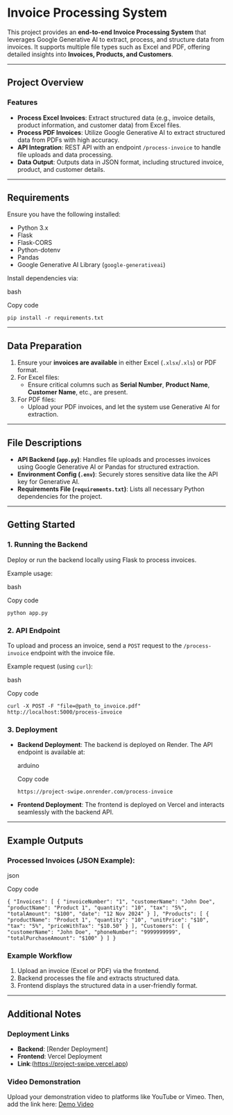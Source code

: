 Invoice Processing System
=========================

This project provides an **end-to-end Invoice Processing System** that leverages Google Generative AI to extract, process, and structure data from invoices. It supports multiple file types such as Excel and PDF, offering detailed insights into **Invoices, Products, and Customers**.

* * * * *

Project Overview
----------------

### Features

-   **Process Excel Invoices**: Extract structured data (e.g., invoice details, product information, and customer data) from Excel files.
-   **Process PDF Invoices**: Utilize Google Generative AI to extract structured data from PDFs with high accuracy.
-   **API Integration**: REST API with an endpoint `/process-invoice` to handle file uploads and data processing.
-   **Data Output**: Outputs data in JSON format, including structured invoice, product, and customer details.

* * * * *

Requirements
------------

Ensure you have the following installed:

-   Python 3.x
-   Flask
-   Flask-CORS
-   Python-dotenv
-   Pandas
-   Google Generative AI Library (`google-generativeai`)

Install dependencies via:

bash

Copy code

`pip install -r requirements.txt`

* * * * *

Data Preparation
----------------

1.  Ensure your **invoices are available** in either Excel (`.xlsx`/`.xls`) or PDF format.
2.  For Excel files:
    -   Ensure critical columns such as **Serial Number**, **Product Name**, **Customer Name**, etc., are present.
3.  For PDF files:
    -   Upload your PDF invoices, and let the system use Generative AI for extraction.

* * * * *

File Descriptions
-----------------

-   **API Backend (`app.py`)**: Handles file uploads and processes invoices using Google Generative AI or Pandas for structured extraction.
-   **Environment Config (`.env`)**: Securely stores sensitive data like the API key for Generative AI.
-   **Requirements File (`requirements.txt`)**: Lists all necessary Python dependencies for the project.

* * * * *

Getting Started
---------------

### 1\. Running the Backend

Deploy or run the backend locally using Flask to process invoices.

Example usage:

bash

Copy code

`python app.py`

### 2\. API Endpoint

To upload and process an invoice, send a `POST` request to the `/process-invoice` endpoint with the invoice file.

Example request (using `curl`):

bash

Copy code

`curl -X POST -F "file=@path_to_invoice.pdf" http://localhost:5000/process-invoice`

### 3\. Deployment

-   **Backend Deployment**: The backend is deployed on Render. The API endpoint is available at:

    arduino

    Copy code

    `https://project-swipe.onrender.com/process-invoice`

-   **Frontend Deployment**: The frontend is deployed on Vercel and interacts seamlessly with the backend API.

* * * * *

Example Outputs
---------------

### Processed Invoices (JSON Example):

json

Copy code

`{
  "Invoices": [
    {
      "invoiceNumber": "1",
      "customerName": "John Doe",
      "productName": "Product 1",
      "quantity": "10",
      "tax": "5%",
      "totalAmount": "$100",
      "date": "12 Nov 2024"
    }
  ],
  "Products": [
    {
      "productName": "Product 1",
      "quantity": "10",
      "unitPrice": "$10",
      "tax": "5%",
      "priceWithTax": "$10.50"
    }
  ],
  "Customers": [
    {
      "customerName": "John Doe",
      "phoneNumber": "9999999999",
      "totalPurchaseAmount": "$100"
    }
  ]
}`

### Example Workflow

1.  Upload an invoice (Excel or PDF) via the frontend.
2.  Backend processes the file and extracts structured data.
3.  Frontend displays the structured data in a user-friendly format.

* * * * *

Additional Notes
----------------

### Deployment Links

-   **Backend**: [Render Deployment]
-   **Frontend**: Vercel Deployment
-   **Link**:(https://project-swipe.vercel.app)
### Video Demonstration

Upload your demonstration video to platforms like YouTube or Vimeo. Then, add the link here: [Demo Video](#)
